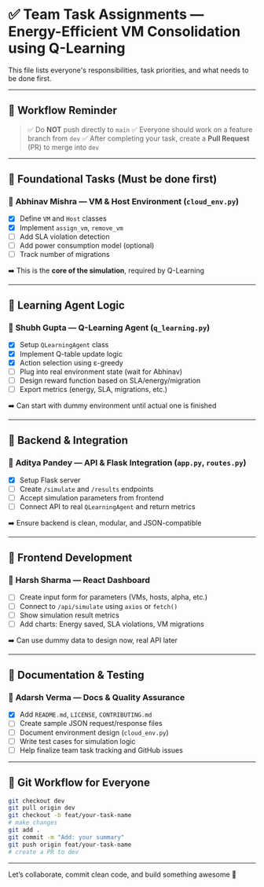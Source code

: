 # ✅ Team Task Assignments — Energy-Efficient VM Consolidation using Q-Learning

This file lists everyone's responsibilities, task priorities, and what needs to be done first.

---

## 🔁 Workflow Reminder

> ✅ Do **NOT** push directly to `main`
> ✅ Everyone should work on a feature branch from `dev`
> ✅ After completing your task, create a **Pull Request** (PR) to merge into `dev`

---

## 🧠 Foundational Tasks (Must be done first)

### 👤 **Abhinav Mishra** — VM & Host Environment (`cloud_env.py`)

- [X] Define `VM` and `Host` classes
- [X] Implement `assign_vm`, `remove_vm`
- [ ] Add SLA violation detection
- [ ] Add power consumption model (optional)
- [ ] Track number of migrations

➡️ This is the **core of the simulation**, required by Q-Learning

---

## 🧠 Learning Agent Logic

### 👤 **Shubh Gupta** — Q-Learning Agent (`q_learning.py`)

- [X] Setup `QLearningAgent` class
- [X] Implement Q-table update logic
- [X] Action selection using ε-greedy
- [ ] Plug into real environment state (wait for Abhinav)
- [ ] Design reward function based on SLA/energy/migration
- [ ] Export metrics (energy, SLA, migrations, etc.)

➡️ Can start with dummy environment until actual one is finished

---

## 🔧 Backend & Integration

### 👤 **Aditya Pandey** — API & Flask Integration (`app.py`, `routes.py`)

- [X] Setup Flask server
- [ ] Create `/simulate` and `/results` endpoints
- [ ] Accept simulation parameters from frontend
- [ ] Connect API to real `QLearningAgent` and return metrics

➡️ Ensure backend is clean, modular, and JSON-compatible

---

## 🎨 Frontend Development

### 👤 **Harsh Sharma** — React Dashboard

- [ ] Create input form for parameters (VMs, hosts, alpha, etc.)
- [ ] Connect to `/api/simulate` using `axios` or `fetch()`
- [ ] Show simulation result metrics
- [ ] Add charts: Energy saved, SLA violations, VM migrations

➡️ Can use dummy data to design now, real API later

---

## 🧪 Documentation & Testing

### 👤 **Adarsh Verma** — Docs & Quality Assurance

- [X] Add `README.md`, `LICENSE`, `CONTRIBUTING.md`
- [ ] Create sample JSON request/response files
- [ ] Document environment design (`cloud_env.py`)
- [ ] Write test cases for simulation logic
- [ ] Help finalize team task tracking and GitHub issues

---

## 📌 Git Workflow for Everyone

```bash
git checkout dev
git pull origin dev
git checkout -b feat/your-task-name
# make changes
git add .
git commit -m "Add: your summary"
git push origin feat/your-task-name
# create a PR to dev
```

---

Let’s collaborate, commit clean code, and build something awesome 🚀
